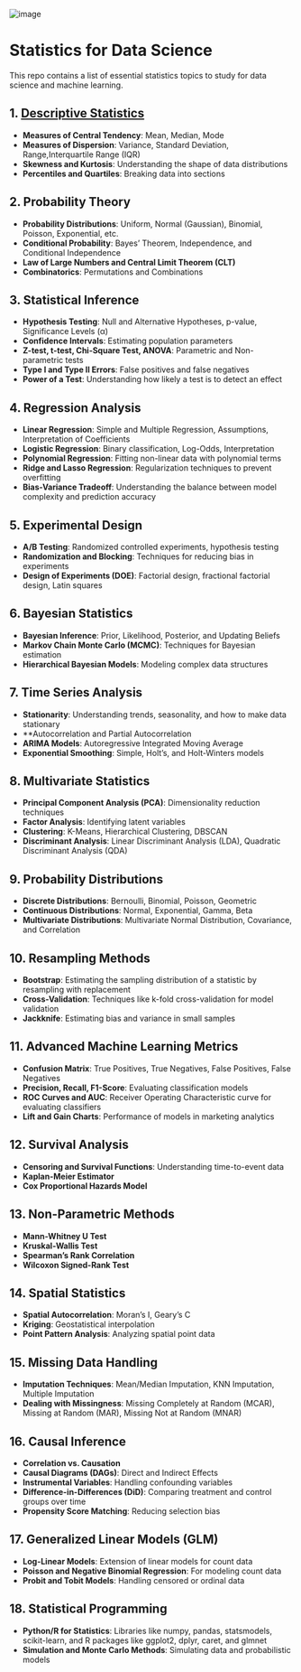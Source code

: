 ![image](https://github.com/user-attachments/assets/1483c2ec-19e9-40c5-85c5-f09932815fd6)

# Statistics for Data Science

This repo contains a list of essential statistics topics to study for data science and machine learning.

## 1. [Descriptive Statistics](https://github.com/JohnSesana/Statistics-for-DS/blob/main/01-Descriptive-Statistics.ipynb)

- **Measures of Central Tendency**: Mean, Median, Mode
- **Measures of Dispersion**: Variance, Standard Deviation, Range,Interquartile Range (IQR)
- **Skewness and Kurtosis**: Understanding the shape of data distributions
- **Percentiles and Quartiles**: Breaking data into sections

## 2. Probability Theory

- **Probability Distributions**: Uniform, Normal (Gaussian), Binomial, Poisson, Exponential, etc.
- **Conditional Probability**: Bayes’ Theorem, Independence, and Conditional Independence
- **Law of Large Numbers and Central Limit Theorem (CLT)**
- **Combinatorics**: Permutations and Combinations

## 3. Statistical Inference

- **Hypothesis Testing**: Null and Alternative Hypotheses, p-value, Significance Levels (α)
- **Confidence Intervals**: Estimating population parameters
- **Z-test, t-test, Chi-Square Test, ANOVA**: Parametric and Non-parametric tests
- **Type I and Type II Errors**: False positives and false negatives
- **Power of a Test**: Understanding how likely a test is to detect an effect

## 4. Regression Analysis

- **Linear Regression**: Simple and Multiple Regression, Assumptions, Interpretation of Coefficients
- **Logistic Regression**: Binary classification, Log-Odds, Interpretation
- **Polynomial Regression**: Fitting non-linear data with polynomial terms
- **Ridge and Lasso Regression**: Regularization techniques to prevent overfitting
- **Bias-Variance Tradeoff**: Understanding the balance between model complexity and prediction accuracy

## 5. Experimental Design

- **A/B Testing**: Randomized controlled experiments, hypothesis testing
- **Randomization and Blocking**: Techniques for reducing bias in experiments
- **Design of Experiments (DOE)**: Factorial design, fractional factorial design, Latin squares

## 6. Bayesian Statistics

- **Bayesian Inference**: Prior, Likelihood, Posterior, and Updating Beliefs
- **Markov Chain Monte Carlo (MCMC)**: Techniques for Bayesian estimation
- **Hierarchical Bayesian Models**: Modeling complex data structures

## 7. Time Series Analysis

- **Stationarity**: Understanding trends, seasonality, and how to make data stationary
- \*\*Autocorrelation and Partial Autocorrelation
- **ARIMA Models**: Autoregressive Integrated Moving Average
- **Exponential Smoothing**: Simple, Holt’s, and Holt-Winters models

## 8. Multivariate Statistics

- **Principal Component Analysis (PCA)**: Dimensionality reduction techniques
- **Factor Analysis**: Identifying latent variables
- **Clustering**: K-Means, Hierarchical Clustering, DBSCAN
- **Discriminant Analysis**: Linear Discriminant Analysis (LDA), Quadratic Discriminant Analysis (QDA)

## 9. Probability Distributions

- **Discrete Distributions**: Bernoulli, Binomial, Poisson, Geometric
- **Continuous Distributions**: Normal, Exponential, Gamma, Beta
- **Multivariate Distributions**: Multivariate Normal Distribution, Covariance, and Correlation

## 10. Resampling Methods

- **Bootstrap**: Estimating the sampling distribution of a statistic by resampling with replacement
- **Cross-Validation**: Techniques like k-fold cross-validation for model validation
- **Jackknife**: Estimating bias and variance in small samples

## 11. Advanced Machine Learning Metrics

- **Confusion Matrix**: True Positives, True Negatives, False Positives, False Negatives
- **Precision, Recall, F1-Score**: Evaluating classification models
- **ROC Curves and AUC**: Receiver Operating Characteristic curve for evaluating classifiers
- **Lift and Gain Charts**: Performance of models in marketing analytics

## 12. Survival Analysis

- **Censoring and Survival Functions**: Understanding time-to-event data
- **Kaplan-Meier Estimator**
- **Cox Proportional Hazards Model**

## 13. Non-Parametric Methods

- **Mann-Whitney U Test**
- **Kruskal-Wallis Test**
- **Spearman’s Rank Correlation**
- **Wilcoxon Signed-Rank Test**

## 14. Spatial Statistics

- **Spatial Autocorrelation**: Moran’s I, Geary’s C
- **Kriging**: Geostatistical interpolation
- **Point Pattern Analysis**: Analyzing spatial point data

## 15. Missing Data Handling

- **Imputation Techniques**: Mean/Median Imputation, KNN Imputation, Multiple Imputation
- **Dealing with Missingness**: Missing Completely at Random (MCAR), Missing at Random (MAR), Missing Not at Random (MNAR)

## 16. Causal Inference

- **Correlation vs. Causation**
- **Causal Diagrams (DAGs)**: Direct and Indirect Effects
- **Instrumental Variables**: Handling confounding variables
- **Difference-in-Differences (DiD)**: Comparing treatment and control groups over time
- **Propensity Score Matching**: Reducing selection bias

## 17. Generalized Linear Models (GLM)

- **Log-Linear Models**: Extension of linear models for count data
- **Poisson and Negative Binomial Regression**: For modeling count data
- **Probit and Tobit Models**: Handling censored or ordinal data

## 18. Statistical Programming

- **Python/R for Statistics**: Libraries like numpy, pandas, statsmodels, scikit-learn, and R packages like ggplot2, dplyr, caret, and glmnet
- **Simulation and Monte Carlo Methods**: Simulating data and probabilistic models
